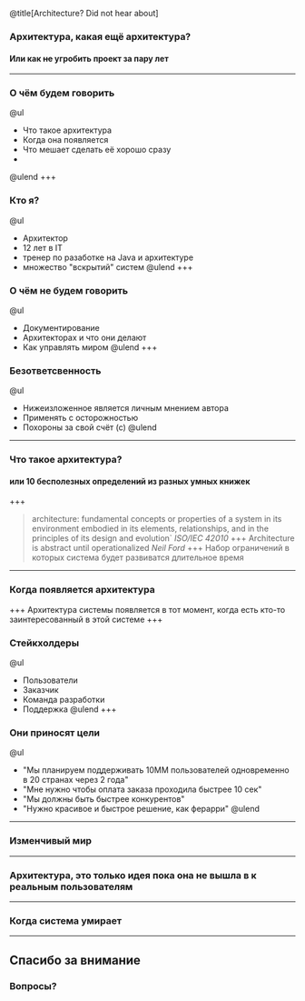 @title[Architecture? Did not hear about]
### Архитектура, какая ещё архитектура?
#### Или как ~~не~~ угробить проект за пару лет 
---
### О чём будем говорить
@ul
- Что такое архитектура
- Когда она появляется
- Что мешает сделать её хорошо сразу
- 
@ulend
+++
### Кто я?
@ul
- Архитектор
- 12 лет в IT
- тренер по разаботке на Java и архитектуре
- множество "вскрытий" систем 
@ulend
+++
### О чём **не** будем говорить
@ul
- Документирование
- Архитекторах и что они делают
- Как управлять миром
@ulend
+++
### Безответсвенность
@ul
- Нижеизложенное является личным мнением автора 
- Применять с осторожностью
- Похороны за свой счёт (с)
@ulend

---
### Что такое архитектура?
#### или 10 бесполезных определений из разных умных книжек
+++
>architecture: fundamental concepts or properties of a system in its environment embodied in its elements, relationships, and in the principles of its design and evolution`
_ISO/IEC 42010_
+++
>Architecture is abstract until operationalized
_Neil Ford_
+++
>Набор ограничений в которых система будет развиватся длительное время

---
### Когда появляется архитектура
+++
Архитектура системы появляется в тот момент, когда есть кто-то заинтересованный в этой системе
+++
### Стейкхолдеры
@ul
- Пользователи
- Заказчик
- Команда разработки
- Поддержка 
@ulend
+++
### Они приносят цели
@ul
- "Мы планируем поддерживать 10ММ пользователей одновременно в 20 странах через 2 года"
- "Мне нужно чтобы оплата заказа проходила быстрее 10 сек"
- "Мы должны быть быстрее конкурентов"
- "Нужно красивое и быстрое решение, как ферарри"
@ulend
---
### Изменчивый мир
---
### Архитектура, это только идея пока она не вышла в к реальным пользователям
---
### Когда система умирает  
---
## Спасибо за внимание
### Вопросы?